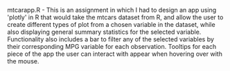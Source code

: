 mtcarapp.R - 
  This is an assignment in which I had to design an app using 'plotly' in R that would take the mtcars dataset from R, and allow the user to create different types of plot from a chosen variable in the dataset, 
    while also displaying general summary statistics for the selected variable.
  Functionality also includes a bar to filter any of the selected variables by their corresponding MPG variable for each observation.
  Tooltips for each piece of the app the user can interact with appear when hovering over with the mouse.

